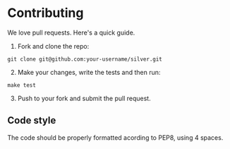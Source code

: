 # Contributing

We love pull requests. Here's a quick guide.

1. Fork and clone the repo:
```
git clone git@github.com:your-username/silver.git
```

2. Make your changes, write the tests and then run:
```
make test
```

3. Push to your fork and submit the pull request.

## Code style

The code should be properly formatted acording to PEP8, using 4 spaces.
